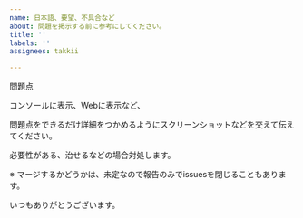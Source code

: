 ```yaml
---
name: 日本語、要望、不具合など
about: 問題を掲示する前に参考にしてください。
title: ''
labels: ''
assignees: takkii

---
```


問題点

コンソールに表示、Webに表示など、

問題点をできるだけ詳細をつかめるようにスクリーンショットなどを交えて伝えてください。

必要性がある、治せるなどの場合対処します。

※ マージするかどうかは、未定なので報告のみでissuesを閉じることもあります。

いつもありがとうございます。
